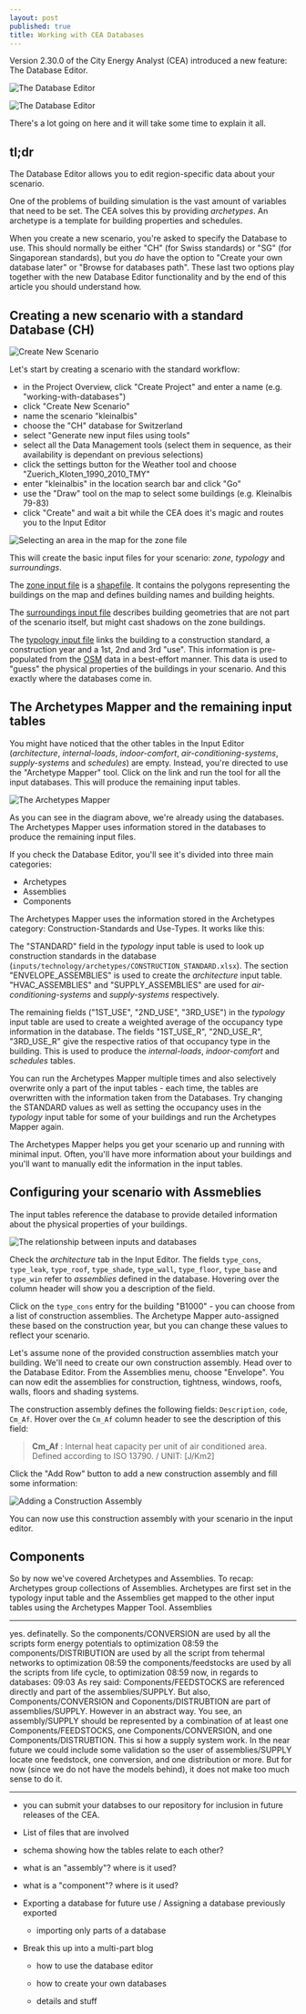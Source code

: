 ```yaml
---
layout: post
published: true
title: Working with CEA Databases
---
```


Version 2.30.0 of the City Energy Analyst (CEA) introduced a new feature: The Database Editor.

![The Database Editor]({{site.baseurl}}/images/2020-02-24-cea-databases/database-editor-screenshot.png)

![The Database Editor]({{site.baseurl}}/images/2020-02-24-cea-databases/database-editor-screenshot.png)

There's a lot going on here and it will take some time to explain it all.

## tl;dr

The Database Editor allows you to edit region-specific data about your scenario.

One of the problems of building simulation is the vast amount of variables that need to be set. The CEA solves this by providing _archetypes_. An archetype is a template for building properties and schedules.

When you create a new scenario, you're asked to specify the Database to use. This should normally be either "CH" (for Swiss standards) or "SG" (for Singaporean standards), but you _do_ have the option to "Create your own database later" or "Browse for databases path". These last two options play together with the new Database Editor functionality and by the end of this article you should understand how.

## Creating a new scenario with a standard Database (CH)

![Create New Scenario]({{site.baseurl}}/images/2020-02-24-cea-databases/create-new-scenario.png)

Let's start by creating a scenario with the standard workflow:

- in the Project Overview, click "Create Project" and enter a name (e.g. "working-with-databases")
- click "Create New Scenario"
- name the scenario "kleinalbis"
- choose the "CH" database for Switzerland
- select "Generate new input files using tools"
- select all the Data Management tools (select them in sequence, as their availability is dependant on previous selections)
- click the settings button for the Weather tool and choose "Zuerich_Kloten_1990_2010_TMY"
- enter "kleinalbis" in the location search bar and click "Go"
- use the "Draw" tool on the map to select some buildings (e.g. Kleinalbis 79-83)
- click "Create" and wait a bit while the CEA does it's magic and routes you to the Input Editor

![Selecting an area in the map for the zone file]({{site.baseurl}}/images/2020-02-24-cea-databases/select-an-area-in-the-map-for-the-zone-file.png)

This will create the basic input files for your scenario: _zone_, _typology_ and _surroundings_.

The [zone input file](https://city-energy-analyst.readthedocs.io/en/latest/input_methods.html#get-zone-geometry) is a [shapefile](https://en.wikipedia.org/wiki/Shapefile). It contains the polygons representing the buildings on the map and defines building names and building heights.

The [surroundings input file](https://city-energy-analyst.readthedocs.io/en/latest/input_methods.html#get-surroundings-geometry) describes building geometries that are not part of the scenario itself, but might cast shadows on the zone buildings.

The [typology input file](https://city-energy-analyst.readthedocs.io/en/latest/input_methods.html#get_building_typology) links the building to a construction standard, a construction year and a 1st, 2nd and 3rd "use". This information is pre-populated from the [OSM](https://en.wikipedia.org/wiki/OpenStreetMap) data in a best-effort manner. This data is used to "guess" the physical properties of the buildings in your scenario. And this exactly where the databases come in.

## The Archetypes Mapper and the remaining input tables

You might have noticed that the other tables in the Input Editor (_architecture_, _internal-loads_, _indoor-comfort_, _air-conditioning-systems_, _supply-systems_ and _schedules_) are empty. Instead, you're directed to use the "Archetype Mapper" tool. Click on the link and run the tool for all the input databases. This will produce the remaining input tables.

![The Archetypes Mapper]({{site.baseurl}}/images/2020-02-24-cea-databases/archetypes-mapper.png)

As you can see in the diagram above, we're already using the databases. The Archetypes Mapper uses information stored in the databases to produce the remaining input files.

If you check the Database Editor, you'll see it's divided into three main categories:

- Archetypes
- Assemblies
- Components

The Archetypes Mapper uses the information stored in the Archetypes category: Construction-Standards and Use-Types. It works like this:

The "STANDARD" field in the _typology_ input table is used to look up construction standards in the database (`inputs/technology/archetypes/CONSTRUCTION_STANDARD.xlsx`). The section "ENVELOPE_ASSEMBLIES" is used to create the _architecture_ input table. "HVAC_ASSEMBLIES" and "SUPPLY_ASSEMBLIES" are used for _air-conditioning-systems_ and _supply-systems_ respectively.

The remaining fields ("1ST_USE", "2ND_USE", "3RD_USE") in the _typology_ input table are used to create a weighted average of the occupancy type information in the database. The fields "1ST_USE_R", "2ND_USE_R", "3RD_USE_R" give the respective ratios of that occupancy type in the building. This is used to produce the _internal-loads_, _indoor-comfort_ and _schedules_ tables.

You can run the Archetypes Mapper multiple times and also selectively overwrite only a part of the input tables - each time, the tables are overwritten with the information taken from the Databases. Try changing the STANDARD values as well as setting the occupancy uses in the _typology_ input table for some of your buildings and run the Archetypes Mapper again.

The Archetypes Mapper helps you get your scenario up and running with minimal input. Often, you'll have more information about your buildings and you'll want to manually edit the information in the input tables.

## Configuring your scenario with Assmeblies

The input tables reference the database to provide detailed information about the physical properties of your buildings.

![The relationship between inputs and databases]({{site.baseurl}}/images/2020-02-24-cea-databases/inputs-databases.png)

Check the _architecture_ tab in the Input Editor. The fields `type_cons`, `type_leak`, `type_roof`, `type_shade`, `type_wall`, `type_floor`, `type_base` and `type_win` refer to _assemblies_ defined in the database. Hovering over the column header will show you a description of the field.

Click on the `type_cons` entry for the building "B1000" - you can choose from a list of construction assemblies. The Archetype Mapper auto-assigned these based on the construction year, but you can change these values to reflect your scenario.

Let's assume none of the provided construction assemblies match your building. We'll need to create our own construction assembly. Head over to the Database Editor. From the Assemblies menu, choose "Envelope". You can now edit the assemblies for construction, tightness, windows, roofs, walls, floors and shading systems.

The construction assembly defines the following fields: `Description`, `code`, `Cm_Af`. Hover over the `Cm_Af` column header to see the description of this field: 

> **Cm_Af** : Internal heat capacity per unit of air conditioned area. Defined according to ISO 13790. / UNIT: \[J/Km2]

Click the "Add Row" button to add a new construction assembly and fill some information:

![Adding a Construction Assembly]({{site.baseurl}}/images/2020-02-24-cea-databases/adding-construction-assembly.png)

You can now use this construction assembly with your scenario in the input editor.

## Components

So by now we've covered Archetypes and Assemblies. To recap: Archetypes group collections of Assemblies. Archetypes are first set in the typology input table and the Assemblies get mapped to the other input tables using the Archetypes Mapper Tool. Assemblies 

----

yes. definatelly. So the components/CONVERSION are used by all the scripts form energy potentials to optimization
08:59
the components/DISTRIBUTION are used by all the script from tehermal networks to optimization
08:59
the components/feedstocks are used by all the scripts from life cycle, to optimization
08:59
now, in regards to databases:
09:03
As rey said: Components/FEEDSTOCKS are referenced directly and part of the assemblies/SUPPLY.
But also, Components/CONVERSION and Coponents/DISTRUBTION are part of assemblies/SUPPLY. However in an abstract way.
You see, an assembly/SUPPLY should be represented by a combination of at least one Components/FEEDSTOCKS, one Components/CONVERSION, and one Components/DISTRUBTION. This si how a supply system work. In the near future we could include some validation so the user of assemblies/SUPPLY locate one feedstock, one conversion, and one distribution or more. But for now (since we do not have the models behind), it does not make too much sense to do it.

----

- you can submit your databses to our repository for inclusion in future releases of the CEA.

- List of files that are involved

- schema showing how the tables relate to each other?

- what is an "assembly"? where is it used?

- what is a "component"? where is it used?

- Exporting a database for future use / Assigning a database previously exported
  
  - importing only parts of a database

- Break this up into a multi-part blog
  
  - how to use the database editor
  
  - how to create your own databases
  
  - details and stuff
